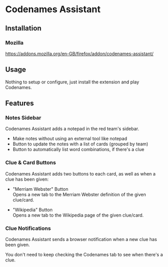 # Codenames Assistant

## Installation

### Mozilla

https://addons.mozilla.org/en-GB/firefox/addon/codenames-assistant/

## Usage

Nothing to setup or configure, just install the extension and play Codenames.

## Features

### Notes Sidebar

Codenames Assistant adds a notepad in the red team's sidebar.

-   Make notes without using an external tool like notepad
-   Button to update the notes with a list of cards (grouped by team)
-   Button to automatically list word combinations, if there's a clue

### Clue & Card Buttons

Codenames Assistant adds two buttons to each card, as well as when a clue has been given:

-   "Merriam Webster" Button  
     Opens a new tab to the Merriam Webster definition of the given clue/card.

-   "Wikipedia" Button  
     Opens a new tab to the Wikipedia page of the given clue/card.

### Clue Notifications

Codenames Assistant sends a browser notification when a new clue has been given.

You don't need to keep checking the Codenames tab to see when there's a clue.
